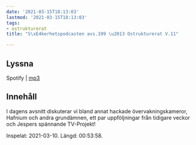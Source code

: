 ```yaml
---
date: '2021-03-15T18:13:03'
lastmod: '2021-03-15T18:13:03'
tags:
- ostrukturerat
title: "S\xE4kerhetspodcasten avs.199 \u2013 Ostrukturerat V.11"

---
```

## Lyssna

Spotify \| [mp3](https://traffic.libsyn.com/secure/sakerhetspodcasten/2021-03-10_Sakerhetspodcasten_ostrukt.mp3)

## Innehåll

I dagens avsnitt diskuterar vi bland annat hackade övervakningskameror, Hafnium och
andra grundämnen, ett par uppföljningar från tidigare veckor och Jespers spännande TV-Projekt!

Inspelat: 2021-03-10. Längd: 00:53:58.

